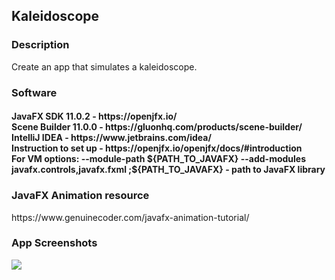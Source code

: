 <h2> Kaleidoscope </h2>

<h3> Description </h3>

Create an app that simulates a kaleidoscope. 

<h3> Software </h3>
<h4>JavaFX SDK 11.0.2 -  https://openjfx.io/ <br>
Scene Builder 11.0.0 - https://gluonhq.com/products/scene-builder/ <br>
IntelliJ IDEA - https://www.jetbrains.com/idea/ <br>
Instruction to set up - https://openjfx.io/openjfx/docs/#introduction <br> 
For VM options: --module-path ${PATH_TO_JAVAFX} --add-modules javafx.controls,javafx.fxml ;${PATH_TO_JAVAFX} - path to JavaFX library </h4>

<h3> JavaFX Animation resource </h3>
https://www.genuinecoder.com/javafx-animation-tutorial/

<h3> App Screenshots </h3>

![](kal.GIF)

